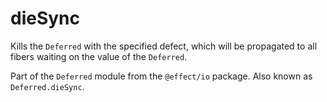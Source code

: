 # dieSync

Kills the `Deferred` with the specified defect, which will be propagated to
all fibers waiting on the value of the `Deferred`.

Part of the `Deferred` module from the `@effect/io` package. Also known as `Deferred.dieSync`.
